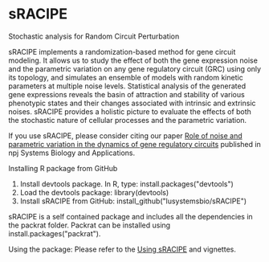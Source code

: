 # sRACIPE
Stochastic analysis for Random Circuit Perturbation

sRACIPE implements a randomization-based method for gene circuit modeling. It allows us to study the effect of both the gene expression noise and the parametric variation on any gene regulatory circuit (GRC) using only its topology, and simulates an ensemble of models with random kinetic parameters at multiple noise levels. Statistical analysis of the generated gene expressions reveals the basin of attraction and stability of various phenotypic states and their changes associated with intrinsic and extrinsic noises. sRACIPE provides a holistic picture to evaluate the effects of both the stochastic nature of cellular processes and the parametric variation.   

If you use sRACIPE, please consider citing our paper [Role of noise and parametric variation in the dynamics of gene regulatory circuits](https://www.nature.com/articles/s41540-018-0076-x) published in npj Systems Biology and Applications.

Installing R package from GitHub

1) Install devtools package. In R, type: 
	install.packages("devtools")
2) Load the devtools package:
	library(devtools)
3) Install sRACIPE from GitHub:
	install_github("lusystemsbio/sRACIPE")

sRACIPE is a self contained package and includes all the dependencies in the packrat folder.
Packrat can be installed using install.packages("packrat").

Using the package: 
Please refer to the  [Using sRACIPE](http://htmlpreview.github.io/?https://github.com/lusystemsbio/sRACIPE/blob/master/man/Using_sRACIPE.html) and vignettes. 

 

